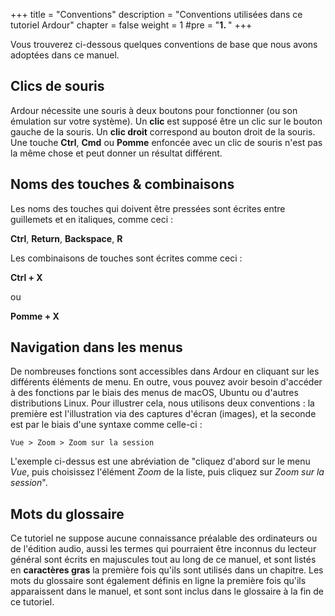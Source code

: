 +++
title = "Conventions"
description = "Conventions utilisées dans ce tutoriel Ardour"
chapter = false
weight = 1
#pre = "<b>1. </b>"
+++

Vous trouverez ci-dessous quelques conventions de base que nous avons adoptées dans ce manuel.

## Clics de souris

Ardour nécessite une souris à deux boutons pour fonctionner (ou son émulation sur votre système). Un **clic** est supposé être un clic sur le bouton gauche de la souris. Un **clic droit** correspond au bouton droit de la souris.
Une touche **Ctrl**, **Cmd** ou **Pomme** enfoncée avec un clic de souris n'est pas la même chose et peut donner un résultat différent.

## Noms des touches & combinaisons

Les noms des touches qui doivent être pressées sont écrites entre guillemets et en italiques, comme ceci :

**Ctrl**, **Return**, **Backspace**, **R**

Les combinaisons de touches sont écrites comme ceci :

**Ctrl + X**

ou

**Pomme + X**

## Navigation dans les menus

De nombreuses fonctions sont accessibles dans Ardour en cliquant sur les différents éléments de menu.
En outre, vous pouvez avoir besoin d'accéder à des fonctions par le biais des menus de macOS, Ubuntu ou d'autres distributions Linux. Pour illustrer cela, nous utilisons deux conventions : la première est l'illustration via des captures d'écran (images), et la seconde est par le biais d'une syntaxe comme celle-ci :

`Vue > Zoom > Zoom sur la session`

L'exemple ci-dessus est une abréviation de "cliquez d'abord sur le menu _Vue_, puis choisissez l'élément _Zoom_ de la liste, puis cliquez sur _Zoom sur la session_".

## Mots du glossaire

Ce tutoriel ne suppose aucune connaissance préalable des ordinateurs ou de l'édition audio, aussi les termes qui pourraient être inconnus du lecteur général sont écrits en majuscules tout au long de ce manuel, et sont listés en **caractères gras** la première fois qu'ils sont utilisés dans un chapitre. Les mots du glossaire sont également définis en ligne la première fois qu'ils apparaissent dans le manuel, et sont sont inclus dans le glossaire à la fin de ce tutoriel.
